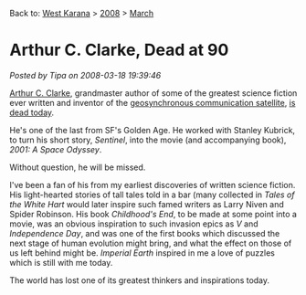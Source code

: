 Back to: [West Karana](/posts/westkarana.md) > [2008](/posts/2008/westkarana.md) > [March](./westkarana.md)
# Arthur C. Clarke, Dead at 90

*Posted by Tipa on 2008-03-18 19:39:46*

[Arthur C. Clarke](http://en.wikipedia.org/wiki/Arthur_C._Clarke), grandmaster author of some of the greatest science fiction ever written and inventor of the [geosynchronous communication satellite](http://en.wikipedia.org/wiki/Geosynchronous_orbit), [is dead today](http://www.latimes.com/news/local/la-me-clarke19mar19,0,393161.story).

He's one of the last from SF's Golden Age. He worked with Stanley Kubrick, to turn his short story, *Sentinel*, into the movie (and accompanying book), *2001: A Space Odyssey*.

Without question, he will be missed.

I've been a fan of his from my earliest discoveries of written science fiction. His light-hearted stories of tall tales told in a bar (many collected in *Tales of the White Hart* would later inspire such famed writers as Larry Niven and Spider Robinson. His book *Childhood's End*, to be made at some point into a movie, was an obvious inspiration to such invasion epics as *V* and *Independence Day*, and was one of the first books which discussed the next stage of human evolution might bring, and what the effect on those of us left behind might be. *Imperial Earth* inspired in me a love of puzzles which is still with me today.

The world has lost one of its greatest thinkers and inspirations today.

